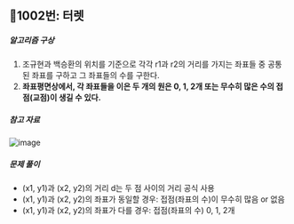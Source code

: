 ## 📝1002번: 터렛
##### 알고리즘 구상
1. 조규현과 백승환의 위치를 기준으로 각각 r1과 r2의 거리를 가지는 좌표들 중 공통된 좌표를 구하고 그 좌표들의 수를 구한다.
2. **좌표평면상에서, 각 좌표들을 이은 두 개의 원은 0, 1, 2개 또는 무수히 많은 수의 접점(교점)이 생길 수 있다.**
##### 참고 자료
![image](https://github.com/KangJiUng/BOJ_solutions/assets/107825793/f8efbe9c-bed1-4790-81b9-99ef0c2595d9)

##### 문제 풀이
- (x1, y1)과 (x2, y2)의 거리 d는 두 점 사이의 거리 공식 사용
- (x1, y1)과 (x2, y2)의 좌표가 동일할 경우: 접점(좌표의 수)이 무수히 많음 or 없음
- (x1, y1)과 (x2, y2)의 좌표가 다를 경우: 접점(좌표의 수) 0, 1, 2개
